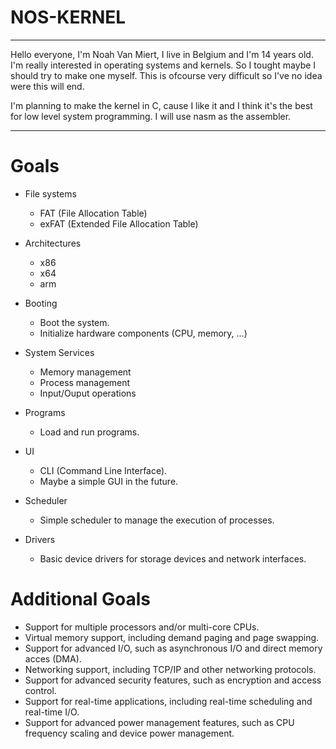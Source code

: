 # NOS-KERNEL
---

Hello everyone, I'm Noah Van Miert, I live in Belgium and I'm 14 years old.
I'm really interested in operating systems and kernels. So I tought maybe I
should try to make one myself. This is ofcourse very difficult
so I've no idea were this will end.

I'm planning to make the kernel in C, cause I like it and I think it's 
the best for low level system programming. I will use nasm as the assembler.

---

# Goals

- File systems
	- FAT (File Allocation Table)
	- exFAT (Extended File Allocation Table)

- Architectures
	- x86
	- x64
	- arm

- Booting
	- Boot the system.
	- Initialize hardware components (CPU, memory, ...)

- System Services
	- Memory management
	- Process management
	- Input/Ouput operations

- Programs
	- Load and run programs.

- UI
	- CLI (Command Line Interface).
	- Maybe a simple GUI in the future.

- Scheduler
	- Simple scheduler to manage the execution of processes.

- Drivers
	- Basic device drivers for storage devices and network interfaces.

# Additional Goals

+ Support for multiple processors and/or multi-core CPUs.
+ Virtual memory support, including demand paging and page swapping.
+ Support for advanced I/O, such as asynchronous I/O and direct memory acces (DMA).
+ Networking support, including TCP/IP and other networking protocols.
+ Support for advanced security features, such as encryption and access control.
+ Support for real-time applications, including real-time scheduling and real-time I/O.
+ Support for advanced power management features, such as CPU frequency scaling and device power management.

